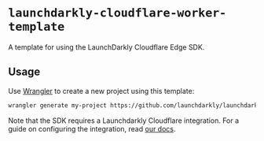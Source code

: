 # `launchdarkly-cloudflare-worker-template`

A template for using the LaunchDarkly Cloudflare Edge SDK.

## Usage

Use [Wrangler](https://developers.cloudflare.com/workers/cli-wrangler) to create a new project using this template:

```bash
wrangler generate my-project https://github.com/launchdarkly/launchdarkly-cloudflare-worker-template
```

Note that the SDK requires a Launchdarkly Cloudflare integration. For a guide on configuring the integration, read [our docs](https://docs.launchdarkly.com/integrations/cloudflare).
